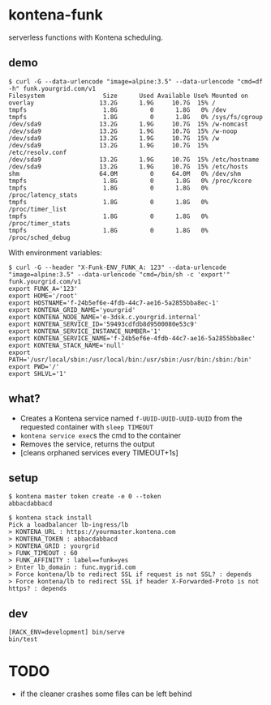# kontena-funk

serverless functions with Kontena scheduling.

## demo

```
$ curl -G --data-urlencode "image=alpine:3.5" --data-urlencode "cmd=df -h" funk.yourgrid.com/v1
Filesystem                Size      Used Available Use% Mounted on
overlay                  13.2G      1.9G     10.7G  15% /
tmpfs                     1.8G         0      1.8G   0% /dev
tmpfs                     1.8G         0      1.8G   0% /sys/fs/cgroup
/dev/sda9                13.2G      1.9G     10.7G  15% /w-nomcast
/dev/sda9                13.2G      1.9G     10.7G  15% /w-noop
/dev/sda9                13.2G      1.9G     10.7G  15% /w
/dev/sda9                13.2G      1.9G     10.7G  15% /etc/resolv.conf
/dev/sda9                13.2G      1.9G     10.7G  15% /etc/hostname
/dev/sda9                13.2G      1.9G     10.7G  15% /etc/hosts
shm                      64.0M         0     64.0M   0% /dev/shm
tmpfs                     1.8G         0      1.8G   0% /proc/kcore
tmpfs                     1.8G         0      1.8G   0% /proc/latency_stats
tmpfs                     1.8G         0      1.8G   0% /proc/timer_list
tmpfs                     1.8G         0      1.8G   0% /proc/timer_stats
tmpfs                     1.8G         0      1.8G   0% /proc/sched_debug
```

With environment variables:
```
$ curl -G --header "X-Funk-ENV_FUNK_A: 123" --data-urlencode "image=alpine:3.5" --data-urlencode "cmd=/bin/sh -c 'export'" funk.yourgrid.com/v1
export FUNK_A='123'
export HOME='/root'
export HOSTNAME='f-24b5ef6e-4fdb-44c7-ae16-5a2855bba8ec-1'
export KONTENA_GRID_NAME='yourgrid'
export KONTENA_NODE_NAME='e-3dsk.c.yourgrid.internal'
export KONTENA_SERVICE_ID='59493cdfdb8d9500080e53c9'
export KONTENA_SERVICE_INSTANCE_NUMBER='1'
export KONTENA_SERVICE_NAME='f-24b5ef6e-4fdb-44c7-ae16-5a2855bba8ec'
export KONTENA_STACK_NAME='null'
export PATH='/usr/local/sbin:/usr/local/bin:/usr/sbin:/usr/bin:/sbin:/bin'
export PWD='/'
export SHLVL='1'
```


## what?

- Creates a Kontena service named `f-UUID-UUID-UUID-UUID` from the requested container with `sleep TIMEOUT`
- `kontena service exec`s the cmd to the container
- Removes the service, returns the output
- [cleans orphaned services every TIMEOUT+1s]

## setup

```
$ kontena master token create -e 0 --token
abbacdabbacd

$ kontena stack install
Pick a loadbalancer lb-ingress/lb
> KONTENA_URL : https://yourmaster.kontena.com
> KONTENA_TOKEN : abbacdabbacd
> KONTENA_GRID : yourgrid
> FUNK_TIMEOUT : 60
> FUNK_AFFINITY : label==funk=yes
> Enter lb_domain : func.mygrid.com
> Force kontena/lb to redirect SSL if request is not SSL? : depends
> Force kontena/lb to redirect SSL if header X-Forwarded-Proto is not https? : depends
```

## dev

```
[RACK_ENV=development] bin/serve
bin/test
```

# TODO

- if the cleaner crashes some files can be left behind
